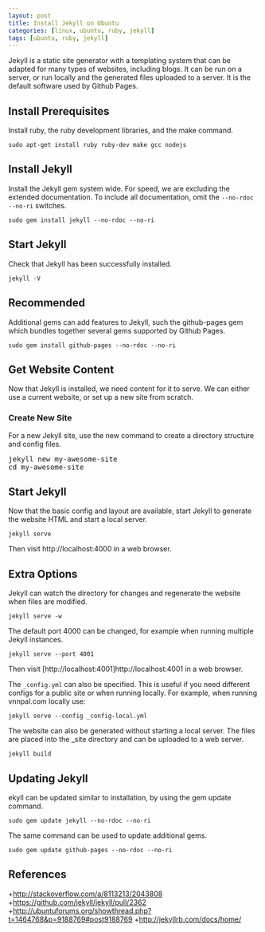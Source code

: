 ```yaml
---
layout: post
title: Install Jekyll on Ubuntu
categories: [linux, ubuntu, ruby, jekyll]
tags: [ubuntu, ruby, jekyll]
---
```


Jekyll is a static site generator with a templating system that can be adapted for many types of websites, including blogs. It can be run on a server, or run locally and the generated files uploaded to a server. It is the default software used by Github Pages.

## Install Prerequisites

Install ruby, the ruby development libraries, and the make command.

`sudo apt-get install ruby ruby-dev make gcc nodejs`

## Install Jekyll

Install the Jekyll gem system wide. For speed, we are excluding the extended documentation. To include all documentation, omit the `--no-rdoc --no-ri` switches.

`sudo gem install jekyll --no-rdoc --no-ri`

## Start Jekyll

Check that Jekyll has been successfully installed.

`jekyll -V`

## Recommended

Additional gems can add features to Jekyll, such the github-pages gem which bundles together several gems supported by Github Pages.

`sudo gem install github-pages --no-rdoc --no-ri`

## Get Website Content

Now that Jekyll is installed, we need content for it to serve. We can either use a current website, or set up a new site from scratch.

### Create New Site

For a new Jekyll site, use the new command to create a directory structure and config files.

<pre>
jekyll new my-awesome-site
cd my-awesome-site
</pre>

## Start Jekyll

Now that the basic config and layout are available, start Jekyll to generate the website HTML and start a local server.

`jekyll serve`

Then visit http://localhost:4000 in a web browser.

## Extra Options

Jekyll can watch the directory for changes and regenerate the website when files are modified.

`jekyll serve -w`

The default port 4000 can be changed, for example when running multiple Jekyll instances.

`jekyll serve --port 4001`

Then visit [http://localhost:4001]http://localhost:4001 in a web browser.

The `_config.yml` can also be specified. This is useful if you need different configs for a public site or when running locally. For example, when running vnnpal.com locally use:

`jekyll serve --config _config-local.yml`

The website can also be generated without starting a local server. The files are placed into the _site directory and can be uploaded to a web server.

`jekyll build`

## Updating Jekyll

ekyll can be updated similar to installation, by using the gem update command.

`sudo gem update jekyll --no-rdoc --no-ri`

The same command can be used to update additional gems.

`sudo gem update github-pages --no-rdoc --no-ri`

## References

+http://stackoverflow.com/a/8113213/2043808
+https://github.com/jekyll/jekyll/pull/2362
+http://ubuntuforums.org/showthread.php?t=1464768&p=9188769#post9188769
+http://jekyllrb.com/docs/home/
